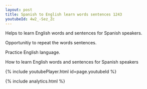 ```yaml
---
layout: post
title: Spanish to English learn words sentences 1243 
youtubeId: 4w2_-Sez_Zc
---
```

 
 
Helps to learn English words and sentences for Spanish speakers.

Opportunitiy to repeat the words sentences. 

Practice English language. 
 
How to learn English words and sentences for Spanish speakers 
 
{% include youtubePlayer.html id=page.youtubeId %}
 
 
{% include analytics.html %}